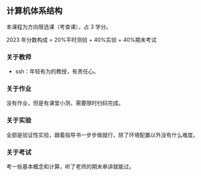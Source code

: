 ## 计算机体系结构

本课程为方向限选课（考查课），占 3 学分。

2023 年分数构成 = 20%平时测验 + 40%实验 + 40%期末考试

### 关于教师

- ssh：年轻有为的教授，有责任心。

### 关于作业

没有作业，但是有课堂小测，需要限时扫码完成。

### 关于实验

全部是验证性实验，跟着指导书一步步做就行，除了环境配置以外没有什么难度。

### 关于考试

考一些基本概念和计算，听了老师的期末串讲就能过。